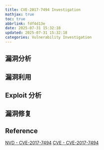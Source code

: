 ```yaml
---
title: CVE-2017-7494 Investigation
mathjax: true
toc: true
abbrlink: fdf4d13e
date: 2025-07-31 15:32:18
updated: 2025-07-31 15:32:18
categories: Vulnerability Investigation
---
```


## 漏洞分析

## 漏洞利用

## Exploit 分析

## 漏洞修复

## Reference

[NVD - CVE-2017-7494](https://nvd.nist.gov/vuln/detail/CVE-2017-7494)
[CVE - CVE-2017-7494](https://cve.mitre.org/cgi-bin/cvename.cgi?name=CVE-2017-7494)
